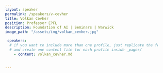 ```yaml
---
layout: speaker
permalink: /speakers/v-cevher
title: Volkan Cevher
position: Professor EPFL
description: Foundation of AI | Seminars | Warwick
image_path: "/assets/img/volkan_cevher.jpg"

 speakers: 
  # if you want to include more than one profile, just replicate the following block
  # and create one content file for each profile inside _pages/
    - content: volkan_cevher.md
 

---
```

